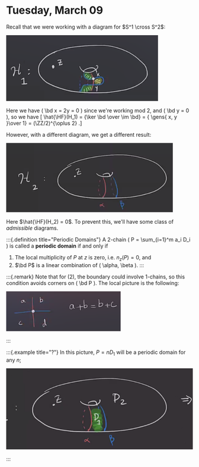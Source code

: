 # Tuesday, March 09

Recall that we were working with a diagram for $S^1 \cross S^2$:

![image_2021-03-09-11-14-10](figures/image_2021-03-09-11-14-10.png)

Here we have \( \bd x = 2y = 0 \) since we're working mod 2, and \( \bd y = 0 \), so we have
\[
\hat{\HF}(H_1) = {\ker \bd \over \im \bd} = { \gens{ x, y }\over 1} = (\ZZ/2)^{\oplus 2} 
.\]

However, with a different diagram, we get a different result:


![image_2021-03-09-11-15-46](figures/image_2021-03-09-11-15-46.png)

Here $\hat{\HF}(H_2) = 0$.
To prevent this, we'll have some class of *admissible* diagrams.


:::{.definition title="Periodic Domains"}
A 2-chain \( P = \sum_{i=1}^m a_i D_i \) is called a **periodic domain** if and only if 

1. The local multiplicity of $P$ at $z$ is zero, i.e. $n_z(P) = 0$, and
2. $\bd P$ is a linear combination of \( \alpha, \beta \).
:::

:::{.remark}
Note that for (2), the boundary could involve 1-chains, so this condition avoids corners on \( \bd P \).
The local picture is the following:

![image_2021-03-09-11-19-12](figures/image_2021-03-09-11-19-12.png)

:::


:::{.example title="?"}
In this picture, $P = nD_1$ will be a periodic domain for any $n$;

![image_2021-03-09-11-20-54](figures/image_2021-03-09-11-20-54.png)

:::


